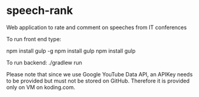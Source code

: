 # speech-rank
Web application to rate and comment on speeches from IT conferences

To run front end type:

npm install gulp -g
npm install gulp
npm install
gulp

To run backend:
./gradlew run

Please note that since we use Google YouTube Data API, an APIKey needs to be provided but must not be stored on GitHub. Therefore it is provided only on VM on koding.com.
